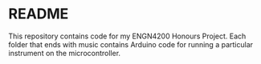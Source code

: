 # README

This repository contains code for my ENGN4200 Honours Project. Each folder that 
ends with music contains Arduino code for running a particular instrument on the
microcontroller.

